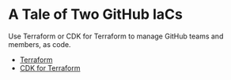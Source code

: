 # A Tale of Two GitHub IaCs

Use Terraform or CDK for Terraform to manage GitHub teams and members, as code.

- [Terraform](./terraform/README.md)
- [CDK for Terraform](./cdktf/README.md)

